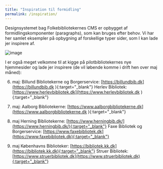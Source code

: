 ```yaml
---
title: "Inspiration til formidling"
permalink: /inspiration/
---
```

Designsystemet bag Folkebibliotekernes CMS er opbygget af formidlingskomponenter (paragraphs), som kan bruges efter behov.  Vi har her samlet eksempler på opbygning af forskellige typer sider, som I kan lade jer inspirere af.

![image](https://github.com/danskernesdigitalebibliotek/folkebibliotekernes_cms_manual/assets/1641342/28c94162-7ef8-455f-a385-dbfc79bd4301)

I er også meget velkomne til at kigge på pilotbibliotekernes nye hjemmesider og lade jer inspirere (de vil løbende komme i drift hen over maj måned): 

6. maj:
Billund Bibliotekerne og Borgerservice: [https://billundbib.dk](https://billundbib.dk ){:target="_blank"}
Herlev Bibliotek: [https://www.herlevbibliotek.dk](https://www.herlevbibliotek.dk ){:target="_blank"}

13. maj:
Aalborg Bibliotekerne: [https://www.aalborgbibliotekerne.dk](https://www.aalborgbibliotekerne.dk ){:target="_blank"}

21. maj
Herning Bibliotekerne: [https://www.herningbib.dk/](https://www.herningbib.dk/){:target="_blank"}
Faxe Bibliotek og Borgerservice: [https://www.faxebibliotek.dk](https://www.faxebibliotek.dk){:target="_blank"}

27. maj
Københavns Biblioteker: [https://bibliotek.kk.dk](https://bibliotek.kk.dk){:target="_blank"}
Struer Bibliotek: [https://www.struerbibliotek.dk](https://www.struerbibliotek.dk){:target="_blank"}


